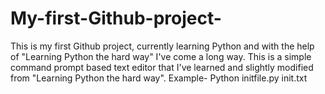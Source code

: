 # My-first-Github-project-
This is my first Github project, currently learning Python and with the help of "Learning Python the hard way" I've come a long way.
This is a simple command prompt based text editor that I've learned and slightly modified from "Learning Python the hard way".
Example- Python initfile.py init.txt
